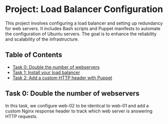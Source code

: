 # Project: Load Balancer Configuration

This project involves configuring a load balancer and setting up redundancy for web servers. It includes Bash scripts and Puppet manifests to automate the configuration of Ubuntu servers. The goal is to enhance the reliability and scalability of the infrastructure.

## Table of Contents

- [Task 0: Double the number of webservers](#task-0-double-the-number-of-webservers)
- [Task 1: Install your load balancer](#task-1-install-your-load-balancer)
- [Task 2: Add a custom HTTP header with Puppet](#task-2-add-a-custom-http-header-with-puppet)

## Task 0: Double the number of webservers

In this task, we configure web-02 to be identical to web-01 and add a custom Nginx response header to track which web server is answering HTTP requests.

